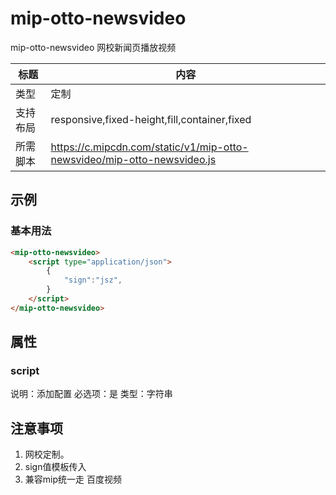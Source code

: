 # mip-otto-newsvideo

mip-otto-newsvideo 网校新闻页播放视频

| 标题     | 内容                                                                    |
| -------- | ----------------------------------------------------------------------- |
| 类型     | 定制                                                                    |
| 支持布局 | responsive,fixed-height,fill,container,fixed                            |
| 所需脚本 | https://c.mipcdn.com/static/v1/mip-otto-newsvideo/mip-otto-newsvideo.js |

## 示例

### 基本用法

```html
<mip-otto-newsvideo>
    <script type="application/json">
        {
            "sign":"jsz",
        }
    </script>
</mip-otto-newsvideo>
```

## 属性

### script

说明：添加配置
必选项：是
类型：字符串

## 注意事项

1. 网校定制。
2. sign值模板传入
3. 兼容mip统一走 百度视频